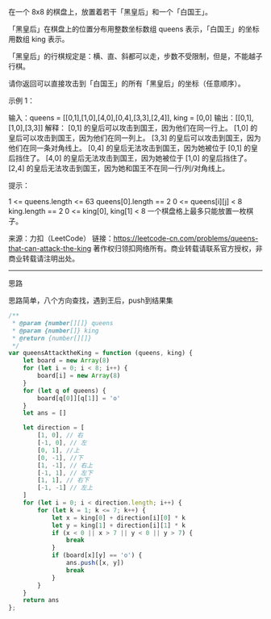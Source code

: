 在一个 8x8 的棋盘上，放置着若干「黑皇后」和一个「白国王」。

「黑皇后」在棋盘上的位置分布用整数坐标数组 queens 表示，「白国王」的坐标用数组 king 表示。

「黑皇后」的行棋规定是：横、直、斜都可以走，步数不受限制，但是，不能越子行棋。

请你返回可以直接攻击到「白国王」的所有「黑皇后」的坐标（任意顺序）。


示例 1：

输入：queens = [[0,1],[1,0],[4,0],[0,4],[3,3],[2,4]], king = [0,0]
输出：[[0,1],[1,0],[3,3]]
解释： 
[0,1] 的皇后可以攻击到国王，因为他们在同一行上。 
[1,0] 的皇后可以攻击到国王，因为他们在同一列上。 
[3,3] 的皇后可以攻击到国王，因为他们在同一条对角线上。 
[0,4] 的皇后无法攻击到国王，因为她被位于 [0,1] 的皇后挡住了。 
[4,0] 的皇后无法攻击到国王，因为她被位于 [1,0] 的皇后挡住了。 
[2,4] 的皇后无法攻击到国王，因为她和国王不在同一行/列/对角线上。

提示：

1 <= queens.length <= 63
queens[0].length == 2
0 <= queens[i][j] < 8
king.length == 2
0 <= king[0], king[1] < 8
一个棋盘格上最多只能放置一枚棋子。

来源：力扣（LeetCode）
链接：https://leetcode-cn.com/problems/queens-that-can-attack-the-king
著作权归领扣网络所有。商业转载请联系官方授权，非商业转载请注明出处。

----

思路

思路简单，八个方向查找，遇到王后，push到结果集

```javascript
/**
 * @param {number[][]} queens
 * @param {number[]} king
 * @return {number[][]}
 */
var queensAttacktheKing = function (queens, king) {
    let board = new Array(8)
    for (let i = 0; i < 8; i++) {
        board[i] = new Array(8)
    }
    for (let q of queens) {
        board[q[0]][q[1]] = 'o'
    }
    let ans = []

    let direction = [
        [1, 0], // 右
        [-1, 0], // 左 
        [0, 1], //上
        [0, -1], //下
        [1, -1], // 右上
        [-1, 1], // 左下
        [1, 1], // 右下
        [-1, -1] // 左上
    ]
    for (let i = 0; i < direction.length; i++) {
        for (let k = 1; k <= 7; k++) {
            let x = king[0] + direction[i][0] * k
            let y = king[1] + direction[i][1] * k
            if (x < 0 || x > 7 || y < 0 || y > 7) {
                break
            }
            if (board[x][y] == 'o') {
                ans.push([x, y])
                break
            }
        }
    }
    return ans
};

```


